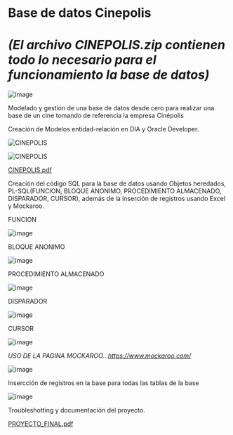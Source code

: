 # Base de datos Cinepolis 

# *(El archivo CINEPOLIS.zip contienen todo lo necesario para el funcionamiento la base de datos)* 

![image](https://user-images.githubusercontent.com/91923931/136713313-adce823e-816f-44a8-95d7-50203714b4f1.png)

Modelado y gestión de una base de datos desde cero para realizar una base de un cine tomando de referencia la empresa Cinépolis

Creación de Modelos entidad-relación en DIA y Oracle Developer.

![CINEPOLIS](https://user-images.githubusercontent.com/91923931/136712179-c068497d-c49e-4db2-83dc-b1aebbb68205.png)

![CINEPOLIS](https://user-images.githubusercontent.com/91923931/136712790-f1730ea2-3cd9-448b-83bd-474c5b3d9c8b.png)

[CINEPOLIS.pdf](https://github.com/steven-bello/BD_Cinepolis/files/7318193/CINEPOLIS.pdf)

Creación del código SQL para la base de datos usando Objetos heredados, PL-SQL(FUNCION, BLOQUE ANONIMO, PROCEDIMIENTO ALMACENADO, DISPARADOR, CURSOR), además de la inserción de registros usando Excel y Mockaroo.

FUNCION

![image](https://user-images.githubusercontent.com/91923931/136713512-759d5833-57d0-4286-bba7-55b5c945c698.png)

BLOQUE ANONIMO

![image](https://user-images.githubusercontent.com/91923931/136713443-4940fafe-8900-4847-afea-428ce34b52d9.png)

PROCEDIMIENTO ALMACENADO

![image](https://user-images.githubusercontent.com/91923931/136713505-1c5ac105-005b-433d-8d1a-e8f9f7b27f09.png)

DISPARADOR

![image](https://user-images.githubusercontent.com/91923931/136713475-f069c130-5b2a-47c6-ad22-0d14f2a603ae.png)

CURSOR

![image](https://user-images.githubusercontent.com/91923931/136713454-8192ce85-3b59-42f5-b478-9274304dce59.png)

*USO DE LA PAGINA MOCKAROO...https://www.mockaroo.com/*

![image](https://user-images.githubusercontent.com/91923931/136712519-96a321d8-70e7-4bcf-9451-4c2f6399e1a0.png)

Insercción de registros en la base para todas las tablas de la base

![image](https://user-images.githubusercontent.com/91923931/136713570-81fe2cb6-88f6-4b0e-b0cc-74140052f8e0.png)

Troubleshotting y documentación del proyecto.

[PROYECTO_FINAL.pdf](https://github.com/steven-bello/BD_Cinepolis/files/7318198/PROYECTO_FINAL.pdf)

